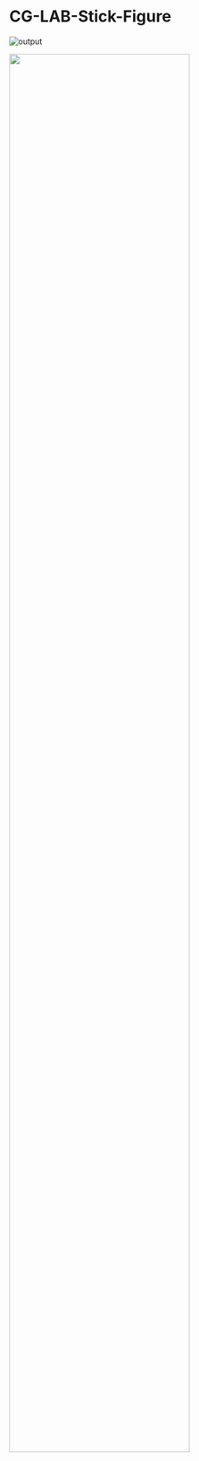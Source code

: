# CG-LAB-Stick-Figure

![output](https://github.com/leesihoo0919/CG-LAB-Stick-Figure/assets/117376316/2bbf5130-7dca-4763-8750-692f65079916)

<img width="80%" src="https://github.com/leesihoo0919/CG-LAB-Stick-Figure/assets/117376316/2bbf5130-7dca-4763-8750-692f65079916"/>
